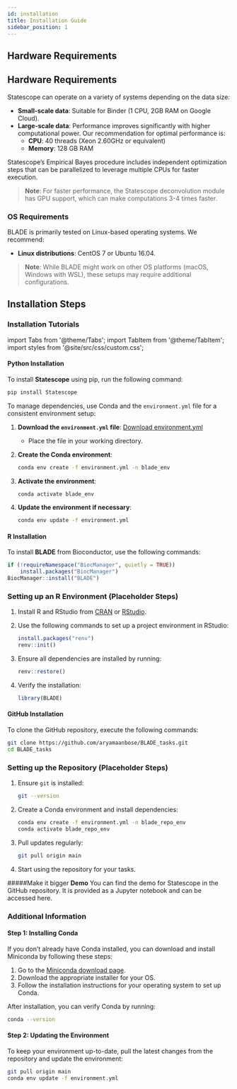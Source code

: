 ```yaml
---
id: installation
title: Installation Guide
sidebar_position: 1
---
```


## Hardware Requirements

## Hardware Requirements

Statescope can operate on a variety of systems depending on the data size:

- **Small-scale data**: Suitable for Binder (1 CPU, 2GB RAM on Google Cloud).
- **Large-scale data**: Performance improves significantly with higher computational power. Our recommendation for optimal performance is:
  - **CPU**: 40 threads (Xeon 2.60GHz or equivalent)
  - **Memory**: 128 GB RAM

Statescope’s Empirical Bayes procedure includes independent optimization steps that can be parallelized to leverage multiple CPUs for faster execution.

> **Note**: For faster performance, the Statescope deconvolution module has GPU support, which can make computations 3-4 times faster.

### OS Requirements

BLADE is primarily tested on Linux-based operating systems. We recommend:
- **Linux distributions**: CentOS 7 or Ubuntu 16.04.
  
> **Note**: While BLADE might work on other OS platforms (macOS, Windows with WSL), these setups may require additional configurations.


## Installation Steps

### Installation Tutorials

import Tabs from '@theme/Tabs';
import TabItem from '@theme/TabItem';
import styles from '@site/src/css/custom.css';

<Tabs>
  <TabItem value="python" label="Python Installation" default>

#### Python Installation

To install **Statescope** using pip, run the following command:

```bash
pip install Statescope
```

To manage dependencies, use Conda and the `environment.yml` file for a consistent environment setup:

1. **Download the `environment.yml` file**:  <a href="/BLADE-site/BLADE/static/environment.yml" download class="download-button">Download environment.yml</a>


   - Place the file in your working directory.

2. **Create the Conda environment**:

   ```bash
   conda env create -f environment.yml -n blade_env
   ```

3. **Activate the environment**:

   ```bash
   conda activate blade_env
   ```

4. **Update the environment if necessary**:
  

   ```bash
   conda env update -f environment.yml
   ```
  

</TabItem>

<TabItem value="r" label="R Installation">

#### R Installation

To install **BLADE** from Bioconductor, use the following commands:

```r
if (!requireNamespace("BiocManager", quietly = TRUE))
    install.packages("BiocManager")
BiocManager::install("BLADE")
```

### Setting up an R Environment (Placeholder Steps)

1. Install R and RStudio from [CRAN](https://cran.r-project.org/) or [RStudio](https://www.rstudio.com/).

2. Use the following commands to set up a project environment in RStudio:

   ```r
   install.packages("renv")
   renv::init()
   ```

3. Ensure all dependencies are installed by running:

   ```r
   renv::restore()
   ```

4. Verify the installation:

   ```r
   library(BLADE)
   ```

</TabItem>

<TabItem value="github" label="GitHub Repository">

#### GitHub Installation

To clone the GitHub repository, execute the following commands:

```bash
git clone https://github.com/aryamaanbose/BLADE_tasks.git
cd BLADE_tasks
```

### Setting up the Repository (Placeholder Steps)

1. Ensure `git` is installed:

   ```bash
   git --version
   ```

2. Create a Conda environment and install dependencies:

   ```bash
   conda env create -f environment.yml -n blade_repo_env
   conda activate blade_repo_env
   ```

3. Pull updates regularly:

   ```bash
   git pull origin main
   ```

4. Start using the repository for your tasks.

</TabItem>
</Tabs>

#####Make it bigger 
**Demo**
You can find the demo for Statescope in the GitHub repository. It is provided as a Jupyter notebook and can be accessed here.

### Additional Information

#### Step 1: Installing Conda

If you don’t already have Conda installed, you can download and install Miniconda by following these steps:

1. Go to the [Miniconda download page](https://docs.conda.io/en/latest/miniconda.html).
2. Download the appropriate installer for your OS.
3. Follow the installation instructions for your operating system to set up Conda.

After installation, you can verify Conda by running:

```bash
conda --version
```

#### Step 2: Updating the Environment

To keep your environment up-to-date, pull the latest changes from the repository and update the environment:

```bash
git pull origin main
conda env update -f environment.yml
